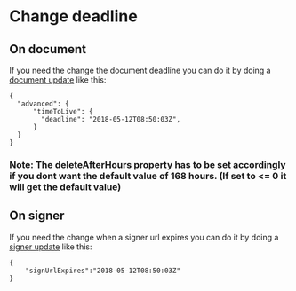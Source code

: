 # Change deadline

## On document

If you need the change the document deadline you can do it by doing a [document update](https://developer.idfy.io/api#operation/Documents_Update) like this:

```text
{
  "advanced": {
      "timeToLive": {
        "deadline": "2018-05-12T08:50:03Z",
      }
  }  
}
```

### Note: The deleteAfterHours property has to be set accordingly if you dont want the default value of 168 hours. \(If set to &lt;= 0 it will get the default value\)

## On signer

If you need the change when a signer url expires you can do it by doing a [signer update](https://developer.idfy.io/api#operation/Signers_Update) like this:

```text
{
    "signUrlExpires":"2018-05-12T08:50:03Z"
}
```

